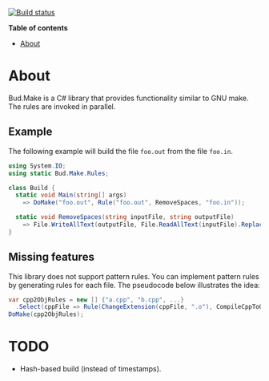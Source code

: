 [![Build status](https://ci.appveyor.com/api/projects/status/190xdtdaq6dotbjb/branch/master?svg=true)](https://ci.appveyor.com/project/urbas/bud-make/branch/master)

__Table of contents__

* [About](#about)


# About

Bud.Make is a C# library that provides functionality similar to GNU make. The rules are invoked in parallel.


## Example

The following example will build the file `foo.out` from the file `foo.in`.

```csharp
using System.IO;
using static Bud.Make.Rules;

class Build {
  static void Main(string[] args)
    => DoMake("foo.out", Rule("foo.out", RemoveSpaces, "foo.in"));

  static void RemoveSpaces(string inputFile, string outputFile)
    => File.WriteAllText(outputFile, File.ReadAllText(inputFile).Replace(" ", ""));
}
```

## Missing features

This library does not support pattern rules. You can implement pattern rules by generating rules for each file. The pseudocode below illustrates the idea:

```csharp
var cpp2ObjRules = new [] {"a.cpp", "b.cpp", ...}
  .Select(cppFile => Rule(ChangeExtension(cppFile, ".o"), CompileCppToObj, cppFile));
DoMake(cpp2ObjRules);
```

# TODO

-   Hash-based build (instead of timestamps).